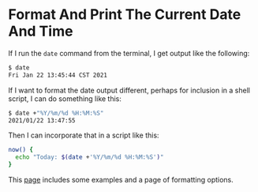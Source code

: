 # Format And Print The Current Date And Time

If I run the `date` command from the terminal, I get output like the following:

```bash
$ date
Fri Jan 22 13:45:44 CST 2021
```

If I want to format the date output different, perhaps for inclusion in a shell
script, I can do something like this:

```bash
$ date +"%Y/%m/%d %H:%M:%S"
2021/01/22 13:47:55
```

Then I can incorporate that in a script like this:

```bash
now() {
  echo "Today: $(date +'%Y/%m/%d %H:%M:%S')"
}
```

This
[page](https://www.tutorialkart.com/bash-shell-scripting/bash-date-format-options-examples/)
includes some examples and a page of formatting options.
